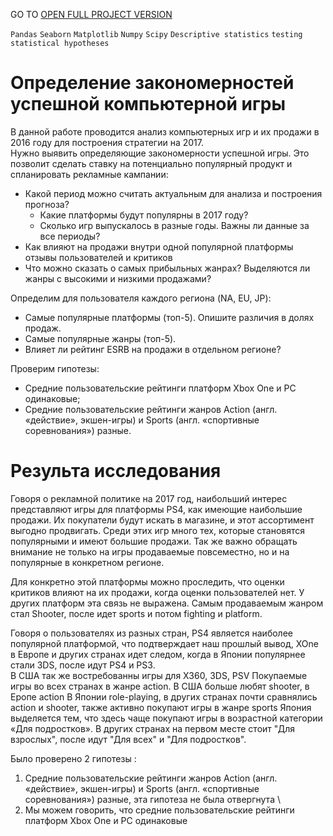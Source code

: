 GO TO <a href="https://nbviewer.org/github/archanastasia/myportfolio/blob/main/02_data_analyst/01_computer_games/computer_games.ipynb">OPEN FULL PROJECT VERSION</a>


`Pandas` `Seaborn` `Matplotlib` `Numpy` `Scipy`  `Descriptive statistics` `testing statistical hypotheses`


# Определение закономерностей успешной компьютерной игры
В данной работе проводится анализ компьютерных игр и их продажи в 2016 году для построения стратегии на 2017. \
Нужно выявить определяющие закономерности успешной игры. Это позволит сделать ставку на потенциально популярный продукт и спланировать рекламные кампании: 

* Какой период можно считать актуальным для анализа и построения прогноза?
  * Какие платформы будут популярны в 2017 году?
  * Сколько игр выпускалось в разные годы. Важны ли данные за все периоды?
* Как влияют на продажи внутри одной популярной платформы отзывы пользователей и критиков
* Что можно сказать о самых прибыльных жанрах? Выделяются ли жанры с высокими и низкими продажами?

Определим для пользователя каждого региона (NA, EU, JP):
* Самые популярные платформы (топ-5). Опишите различия в долях продаж.
* Самые популярные жанры (топ-5).
* Влияет ли рейтинг ESRB на продажи в отдельном регионе?

Проверим гипотезы: 
* Средние пользовательские рейтинги платформ Xbox One и PC одинаковые;
* Средние пользовательские рейтинги жанров Action (англ. «действие», экшен-игры) и Sports (англ. «спортивные соревнования») разные.


# Результа исследования
Говоря о рекламной политике на 2017 год, наибольший интерес представляют игры для платформы PS4, как имеющие наибольшие продажи. Их покупатели будут искать в магазине, и этот ассортимент выгодно продвигать. Среди этих игр много тех, которые становятся популярными и имеют большие продажи. Так же важно обращать внимание не только на игры продаваемые повсеместно, но и на популярные в конкретном регионе. 

Для конкретно этой платформы можно проследить, что оценки критиков влияют на их продажи, когда оценки пользователей нет. У других платформ эта связь не выражена. Самым продаваемым жанром стал Shooter, после идет sports и потом fighting и platform. 

Говоря о пользователях из разных стран,   PS4 является наиболее популярной платформой, что подтверждает наш прошлый вывод, XOne в Европе и других странах идет следом, когда в Японии популярнее стали 3DS, после идут PS4 и PS3. \
В США так же востребованны игры для  X360, 3DS, PSV
Покупаемые игры во всех странах в жанре action. В США больше любят shooter, в Еропе action В Японии role-playing, в других странах почти сравнялись action и shooter, также активно покупают игры в жанре sports
Япония выделяется тем, что здесь чаще покупают игры в возрастной категории «Для подростков». В других странах на первом месте стоит "Для взрослых", после идут "Для всех" и "Для подростков". 

Было проверено 2 гипотезы : 
1) Средние пользовательские рейтинги жанров Action (англ. «действие», экшен-игры) и Sports (англ. «спортивные соревнования») разные, эта гипотеза не была отвергнута \
2) Мы можем говорить, что средние пользовательские рейтинги платформ Xbox One и PC одинаковые
